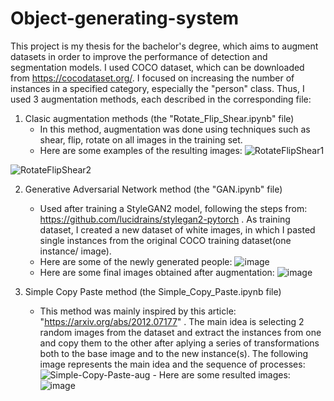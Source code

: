 # Object-generating-system

  This project is my thesis for the bachelor's degree, which aims to augment datasets in order to improve the performance of detection and segmentation models. 
  I used COCO dataset, which can be downloaded from https://cocodataset.org/. I focused on increasing the number of instances in a specified category, especially the "person" class. Thus, I used 3 augmentation methods, each described in the corresponding file: 
  
  1) Clasic augmentation methods (the "Rotate_Flip_Shear.ipynb" file)   
     - In this method, augmentation was done using techniques such as shear, flip, rotate on all images in the training set.
     - Here are some examples of the resulting images:
    ![RotateFlipShear1](https://github.com/RalucaVidrasc/Object-generating-system/assets/105721568/83588049-43bf-4601-a3be-782cb74c4aee)

![RotateFlipShear2](https://github.com/RalucaVidrasc/Object-generating-system/assets/105721568/f604c0f0-10f8-42b2-9b4e-6cbfef8eef1c)

  2) Generative Adversarial Network method (the "GAN.ipynb" file)
     - Used after training a StyleGAN2 model, following the steps from: https://github.com/lucidrains/stylegan2-pytorch . As training dataset, I created a new dataset of white images, in which I pasted single instances from the original COCO training dataset(one instance/ image).
     - Here are some of the newly generated people:
   ![image](https://github.com/RalucaVidrasc/Object-generating-system/assets/105721568/ce6bf60d-11d0-495f-8fe5-7ffafe867fea)
     - Here are some final images obtained after augmentation:
![image](https://github.com/RalucaVidrasc/Object-generating-system/assets/105721568/37bb6864-db75-4d6a-a6d5-5f04a320a9bd)

  3) Simple Copy Paste method (the Simple_Copy_Paste.ipynb file)
     - This method was mainly inspired by this article: "https://arxiv.org/abs/2012.07177" . The main idea is selecting 2 random images from the dataset and extract the instances from one and copy them to the other after aplying a series of transformations both to the base image and to the new instance(s). The following image represents the main idea and the sequence of processes:
    ![Simple-Copy-Paste-aug](https://github.com/RalucaVidrasc/Object-generating-system/assets/105721568/f0c81e26-03a8-4bde-b017-440692dd1703)
    - Here are some resulted images: 
![image](https://github.com/RalucaVidrasc/Object-generating-system/assets/105721568/51ce5ccb-1600-4156-9ad7-359ea6567f1d)
